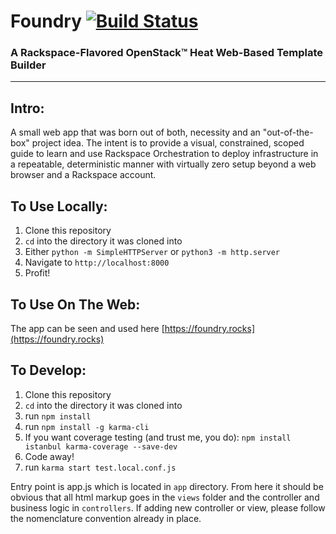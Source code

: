 # Foundry [![Build Status](https://travis-ci.org/rdodev/foundry.svg)](https://travis-ci.org/rdodev/foundry)
### A Rackspace-Flavored OpenStack™ Heat Web-Based Template Builder
---

## Intro:
A small web app that was born out of both, necessity and an "out-of-the-box" project idea. The intent is to provide a visual, constrained, scoped guide to learn and use Rackspace Orchestration to deploy infrastructure in a repeatable, deterministic manner with virtually zero setup beyond a web browser and a Rackspace account.

## To Use Locally:
1. Clone this repository
2. `cd` into the directory it was cloned into
3. Either `python -m SimpleHTTPServer` or `python3 -m http.server`
4. Navigate to `http://localhost:8000`
5. Profit!

## To Use On The Web:
The app can be seen and used here [https://foundry.rocks](https://foundry.rocks)

## To Develop:
1. Clone this repository
2. `cd` into the directory it was cloned into
3. run `npm install`
4. run `npm install -g karma-cli`
5. If you want coverage testing (and trust me, you do): `npm install istanbul karma-coverage --save-dev`
6. Code away!
7. run `karma start test.local.conf.js`

Entry point is app.js which is located in `app` directory. From here it should be obvious that all html markup goes in the `views` folder and the controller and business logic in `controllers`. If adding new controller or view, please follow the nomenclature convention already in place.
